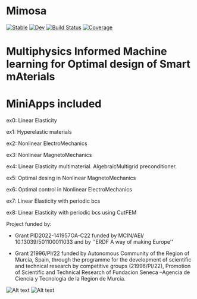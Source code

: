 # Mimosa

[![Stable](https://img.shields.io/badge/docs-stable-blue.svg)](https://jmartfrut.github.io/Mimosa.jl/stable/)
[![Dev](https://img.shields.io/badge/docs-dev-blue.svg)](https://jmartfrut.github.io/Mimosa.jl/dev/)
[![Build Status](https://github.com/jmartfrut/Mimosa.jl/actions/workflows/CI.yml/badge.svg?branch=main)](https://github.com/jmartfrut/Mimosa.jl/actions/workflows/CI.yml?query=branch%3Amain)
[![Coverage](https://codecov.io/gh/jmartfrut/Mimosa.jl/branch/main/graph/badge.svg)](https://codecov.io/gh/jmartfrut/Mimosa.jl)

# **M**ultiphysics **I**nformed **M**achine learning for **O**ptimal design of **S**mart m**A**terials

# MiniApps included 
ex0: Linear Elasticity 

ex1: Hyperelastic materials

ex2: Nonlinear ElectroMechanics

ex3: Nonlinear MagnetoMechanics

ex4: Linear Elasticity multimaterial. AlgebraicMultigrid preconditioner.

ex5: Optimal desing in Nonlinear MagnetoMechanics 

ex6: Optimal control in Nonlinear ElectroMechanics 

ex7: Linear Elasticity with periodic bcs

ex8: Linear Elasticity with periodic bcs using CutFEM


Project funded by:

- Grant PID2022-141957OA-C22 funded by MCIN/AEI/ 10.13039/501100011033  and by ''ERDF A way of making Europe''

- Grant 21996/PI/22  funded by Autonomous Community of the Region of Murcia, Spain, through the programme for the development of scientific and technical research by competitive groups (21996/PI/22), Promotion of Scientific and Technical Research of Fundacion Seneca –Agencia de Ciencia y Tecnologia de la Region de Murcia.

![Alt text](https://github.com/jmartfrut/Mimosa/blob/main/docs/imgs/seneca.png)
![Alt text](https://github.com/jmartfrut/Mimosa/blob/main/docs/imgs/aei.png)